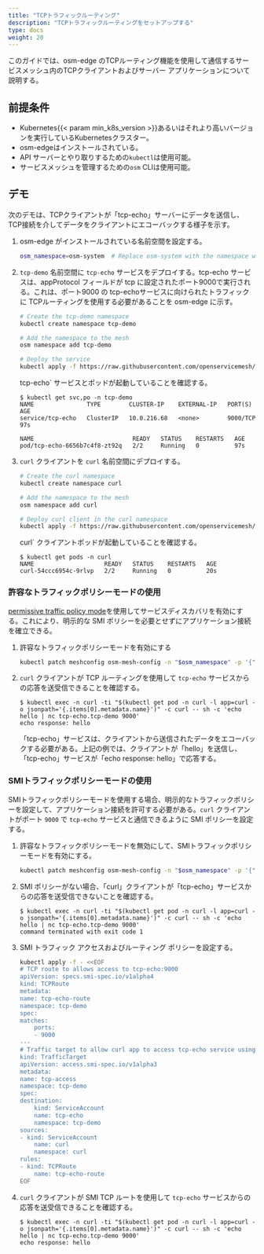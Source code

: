 ```yaml
---
title: "TCPトラフィックルーティング"
description: "TCPトラフィックルーティングをセットアップする"
type: docs
weight: 20
---
```


このガイドでは、osm-edge のTCPルーティング機能を使用して通信するサービスメッシュ内のTCPクライアントおよびサーバー アプリケーションについて説明する。

## 前提条件
- Kubernetes{{< param min_k8s_version >}}あるいはそれより高いバージョンを実行しているKubernetesクラスター。
- osm-edgeはインストールされている。
-  API サーバーとやり取りするための`kubectl`は使用可能。
- サービスメッシュを管理するための`osm` CLIは使用可能。

## デモ
次のデモは、TCPクライアントが「tcp-echo」サーバーにデータを送信し、TCP接続を介してデータをクライアントにエコーバックする様子を示す。

1. osm-edge がインストールされている名前空間を設定する。
    ```bash
    osm_namespace=osm-system  # Replace osm-system with the namespace where osm-edge is installed if different
    ```

1. `tcp-demo` 名前空間に `tcp-echo` サービスをデプロイする。tcp-echo サービスは、appProtocol フィールドが tcp に設定されたポート9000で実行される。これは、ポート9000 の tcp-echoサービスに向けられたトラフィックに TCPルーティングを使用する必要があることを osm-edge に示す。
    ```bash
    # Create the tcp-demo namespace
    kubectl create namespace tcp-demo

    # Add the namespace to the mesh
    osm namespace add tcp-demo

    # Deploy the service
    kubectl apply -f https://raw.githubusercontent.com/openservicemesh/osm-docs/{{< param osm_branch >}}/manifests/apps/tcp-echo.yaml -n tcp-demo
    ```

    tcp-echo` サービスとポッドが起動していることを確認する。

    ```console
    $ kubectl get svc,po -n tcp-demo
    NAME               TYPE        CLUSTER-IP    EXTERNAL-IP   PORT(S)    AGE
    service/tcp-echo   ClusterIP   10.0.216.68   <none>        9000/TCP   97s

    NAME                            READY   STATUS    RESTARTS   AGE
    pod/tcp-echo-6656b7c4f8-zt92q   2/2     Running   0          97s
    ```

1. `curl` クライアントを `curl` 名前空間にデプロイする。

    ```bash
    # Create the curl namespace
    kubectl create namespace curl

    # Add the namespace to the mesh
    osm namespace add curl

    # Deploy curl client in the curl namespace
    kubectl apply -f https://raw.githubusercontent.com/openservicemesh/osm-docs/{{< param osm_branch >}}/manifests/samples/curl/curl.yaml -n curl
    ```

    curl` クライアントポッドが起動していることを確認する。

    ```console
    $ kubectl get pods -n curl
    NAME                    READY   STATUS    RESTARTS   AGE
    curl-54ccc6954c-9rlvp   2/2     Running   0          20s
    ```

### 許容なトラフィックポリシーモードの使用

[permissive traffic policy mode](docs/guides/traffic_management/permissive_mode)を使用してサービスディスカバリを有効にする。これにより、明示的な SMI ポリシーを必要とせずにアプリケーション接続を確立できる。

1. 許容なトラフィックポリシーモードを有効にする
    ```bash
    kubectl patch meshconfig osm-mesh-config -n "$osm_namespace" -p '{"spec":{"traffic":{"enablePermissiveTrafficPolicyMode":true}}}' --type=merge
    ```

1. `curl` クライアントが TCP ルーティングを使用して `tcp-echo` サービスからの応答を送受信できることを確認する。
    ```console
    $ kubectl exec -n curl -ti "$(kubectl get pod -n curl -l app=curl -o jsonpath='{.items[0].metadata.name}')" -c curl -- sh -c 'echo hello | nc tcp-echo.tcp-demo 9000'
    echo response: hello
    ```

    「tcp-echo」サービスは、クライアントから送信されたデータをエコーバックする必要がある。上記の例では、クライアントが「hello」を送信し、「tcp-echo」サービスが「echo response: hello」で応答する。

### SMIトラフィックポリシーモードの使用

SMIトラフィックポリシーモードを使用する場合、明示的なトラフィックポリシーを設定して、アプリケーション接続を許可する必要がある。`curl` クライアントがポート `9000` で `tcp-echo` サービスと通信できるように SMI ポリシーを設定する。

1. 許容なトラフィックポリシーモードを無効にして、SMIトラフィックポリシーモードを有効にする。
    ```bash
    kubectl patch meshconfig osm-mesh-config -n "$osm_namespace" -p '{"spec":{"traffic":{"enablePermissiveTrafficPolicyMode":false}}}' --type=merge
    ```

1. SMI ポリシーがない場合、「curl」クライアントが「tcp-echo」サービスからの応答を送受信できないことを確認する。
    ```console
    $ kubectl exec -n curl -ti "$(kubectl get pod -n curl -l app=curl -o jsonpath='{.items[0].metadata.name}')" -c curl -- sh -c 'echo hello | nc tcp-echo.tcp-demo 9000'
    command terminated with exit code 1
    ```

1. SMI トラフィック アクセスおよびルーティング ポリシーを設定する。
    ```bash
    kubectl apply -f - <<EOF
    # TCP route to allows access to tcp-echo:9000
    apiVersion: specs.smi-spec.io/v1alpha4
    kind: TCPRoute
    metadata:
    name: tcp-echo-route
    namespace: tcp-demo
    spec:
    matches:
        ports:
        - 9000
    ---
    # Traffic target to allow curl app to access tcp-echo service using a TCPRoute
    kind: TrafficTarget
    apiVersion: access.smi-spec.io/v1alpha3
    metadata:
    name: tcp-access
    namespace: tcp-demo
    spec:
    destination:
        kind: ServiceAccount
        name: tcp-echo
        namespace: tcp-demo
    sources:
    - kind: ServiceAccount
        name: curl
        namespace: curl
    rules:
    - kind: TCPRoute
        name: tcp-echo-route
    EOF
    ```

1. `curl` クライアントが SMI TCP ルートを使用して `tcp-echo` サービスからの応答を送受信できることを確認する。
    ```console
    $ kubectl exec -n curl -ti "$(kubectl get pod -n curl -l app=curl -o jsonpath='{.items[0].metadata.name}')" -c curl -- sh -c 'echo hello | nc tcp-echo.tcp-demo 9000'
    echo response: hello